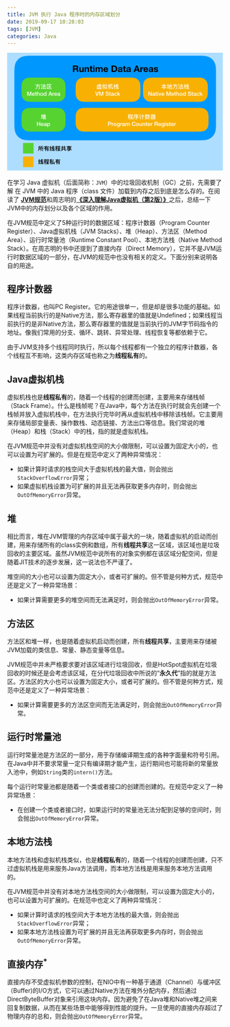 ```yaml
---
title: JVM 执行 Java 程序时的内存区域划分
date: 2019-09-17 10:28:03
tags: [JVM]
categories: Java
---
```


![JVM Memory Layout](/images/jvm-memory-layout.png)

在学习 Java 虚拟机（后面简称：`JVM`）中的垃圾回收机制（GC）之前，先需要了解 在 JVM 中的 Java 程序（class 文件）加载到内存之后到底是怎么存的。在阅读了 [**JVM规范**](https://docs.oracle.com/javase/specs/jvms/se8/html/jvms-2.html#jvms-2.5)和周志明的[**《深入理解Java虚拟机（第2版）》**](https://book.douban.com/subject/24722612/)之后，总结一下JVM中的内存划分以及各个区域的作用。

<!-- more -->

在JVM规范中定义了5种运行时的数据区域：程序计数器（Program Counter Register）、Java虚拟机栈（JVM Stacks）、堆（Heap）、方法区（Method Area）、运行时常量池（Runtime Constant Pool）、本地方法栈（Native Method Stack）。在周志明的书中还提到了直接内存（Direct Memory），它并不是JVM运行时数据区域的一部分，在JVM的规范中也没有相关的定义。下面分别来说明各自的用途。

## 程序计数器

程序计数器，也叫PC Register。它的用途很单一，但是却是很多功能的基础。如果线程当前执行的是Native方法，那么寄存器里的值就是Undefined；如果线程当前执行的是非Native方法，那么寄存器里的值就是当前执行的JVM字节码指令的地址。像我们常用的分支、循环、跳转、异常处理、线程恢复等都依赖于它。

由于JVM支持多个线程同时执行，所以每个线程都有一个独立的程序计数器，各个线程互不影响，这类内存区域也称之为**线程私有**的。

## Java虚拟机栈

虚拟机栈也是**线程私有**的，随着一个线程的创建而创建，主要用来存储栈帧（Stack Frame）。什么是栈帧呢？在Java中，每个方法在执行时就会先创建一个栈帧并放入虚拟机栈中，在方法执行完毕时再从虚拟机栈中移除该栈帧。它主要用来存储局部变量表、操作数栈、动态链接、方法出口等信息。我们常说的堆（Heap）和栈（Stack）中的栈，指的就是虚拟机栈。

在JVM规范中并没有对虚拟机栈空间的大小做限制，可以设置为固定大小的，也可以设置为可扩展的。但是在规范中定义了两种异常情况：

* 如果计算时请求的栈空间大于虚拟机栈的最大值，则会抛出`StackOverflowError`异常；
* 如果虚拟机栈设置为可扩展的并且无法再获取更多内存时，则会抛出`OutOfMemoryError`异常。

## 堆

相比而言，堆在JVM管理的内存区域中属于最大的一块，随着虚拟机的启动而创建，用来存储所有的class实例和数组，所有**线程共享**这一区域，该区域也是垃圾回收的主要区域。虽然JVM规范中说所有的对象实例都在该区域分配空间，但是随着JIT技术的逐步发展，这一说法也不严谨了。

堆空间的大小也可以设置为固定大小，或者可扩展的。但不管是何种方式，规范中还是定义了一种异常场景：

* 如果计算需要更多的堆空间而无法满足时，则会抛出`OutOfMemoryError`异常。

## 方法区

方法区和堆一样，也是随着虚拟机启动而创建，所有**线程共享**，主要用来存储被JVM加载的类信息、常量、静态变量等信息。

JVM规范中并未严格要求要对该区域进行垃圾回收，但是HotSpot虚拟机在垃圾回收的时候还是会考虑该区域，在分代垃圾回收中所说的“**永久代**”指的就是方法区。方法区的大小也可以设置为固定大小，或者可扩展的。但不管是何种方式，规范中还是定义了一种异常场景：

- 如果计算需要更多的方法区空间而无法满足时，则会抛出`OutOfMemoryError`异常。

## 运行时常量池

运行时常量池是方法区的一部分，用于存储编译期生成的各种字面量和符号引用。在Java中并不要求常量一定只有编译期才能产生，运行期间也可能将新的常量放入池中，例如`String`类的`intern()`方法。

每个运行时常量池都是随着一个类或者接口的创建而创建的。在规范中定义了一种异常场景：

- 在创建一个类或者接口时，如果运行时的常量池无法分配到足够的空间时，则会抛出`OutOfMemoryError`异常。

## 本地方法栈

本地方法栈和虚拟机栈类似，也是**线程私有**的，随着一个线程的创建而创建，只不过虚拟机栈是用来服务Java方法调用，而本地方法栈是用来服务本地方法调用的。

在JVM规范中并没有对本地方法栈空间的大小做限制，可以设置为固定大小的，也可以设置为可扩展的。在规范中也定义了两种异常情况：

- 如果计算时请求的栈空间大于本地方法栈的最大值，则会抛出`StackOverflowError`异常；
- 如果本地方法栈设置为可扩展的并且无法再获取更多内存时，则会抛出`OutOfMemoryError`异常。

## 直接内存<sup>*</sup>

直接内存不受虚拟机参数的控制，在NIO中有一种基于通道（Channel）与缓冲区（Buffer)的I/O方式，它可以通过Native方法在堆外分配内存，然后通过DirectByteBuffer对象来引用这块内存。因为避免了在Java堆和Native堆之间来回复制数据，从而在某些场景中能够得到性能的提升。一旦使用的直接内存超过了物理内存的总和，则会抛出`OutOfMemoryError`异常。